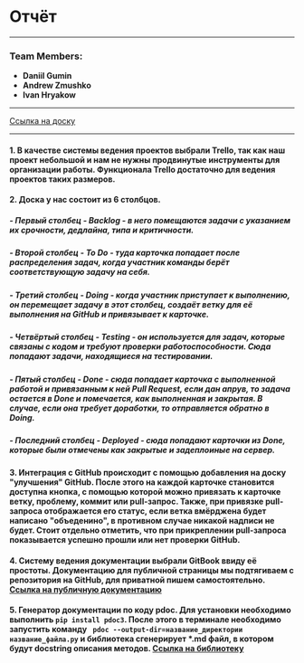 # Отчёт

***
### Team Members:

- **Daniil Gumin**
- **Andrew Zmushko**
- **Ivan Hryakow**

***

[Ссылка на доску](https://trello.com/invite/b/MpeIYfJi/ATTIa54f793ae698601655214faf4c70e516F75EBF7C/aid)

***

#### 1. В качестве системы ведения проектов выбрали Trello, так как наш проект небольшой и нам не нужны продвинутые инструменты для организации работы. Функционала Trello достаточно для ведения проектов таких размеров.
#### 2. Доска у нас состоит из 6 столбцов. 
##### - Первый столбец - Backlog - в него помещаются задачи с указанием их срочности, дедлайна, типа и критичности. 
##### - Второй столбец - To Do - туда карточка попадает после распределения задач, когда участник команды берёт соответствующую задачу на себя. 
##### - Третий столбец - Doing - когда участник приступает к выполнению, он перемещает задачу в этот столбец, создаёт ветку для её выполнения на GitHub и привязывает к карточке. 
##### - Четвёртый столбец - Testing - он используется для задач, которые связаны с кодом и требуют проверки работоспособности. Сюда попадают задачи, находящиеся на тестировании. 
##### - Пятый столбец - Done - сюда попадает карточка с выполненной работой и привязанным к ней Pull Request, если дан апрув, то задача остается в Done и помечается, как выполненная и закрытая. В случае, если она требует доработки, то отправляется обратно в Doing. 
##### - Последний столбец - Deployed - сюда попадают карточки из Done, которые были отмечены как закрытые и задеплоиные на сервер.
#### 3. Интеграция с GitHub происходит с помощью добавления на доску "улучшения" GitHub. После этого на каждой карточке становится доступна кнопка, с помощью которой можно привязать к карточке ветку, проблему, коммит или pull-запрос. Также, при привязке pull-запроса отображается его статус, если ветка вмёрджена будет написано "объеденино", в противном случае никакой надписи не будет. Стоит отдельно отметить, что при прикреплении pull-запроса показывается успешно прошли или нет проверки GitHub. 
#### 4. Систему ведения документации выбрали GitBook ввиду её простоты. Документацию для публичной страницы мы подтягиваем с репозитория на GitHub, для приватной пишем самостоятельно. [Ссылка на публичную документацию](https://aid.gitbook.io/project-documentation/)
#### 5. Генератор документации по коду pdoc. Для установки необходимо выполнить `pip install pdoc3`. После этого в терминале необходимо запустить команду ` pdoc --output-dir=название_директории  название_файла.py` и библиотека сгенерирует *.md файл, в котором будут docstring описания методов. [Ссылка на библиотеку](https://pdoc3.github.io/pdoc/)